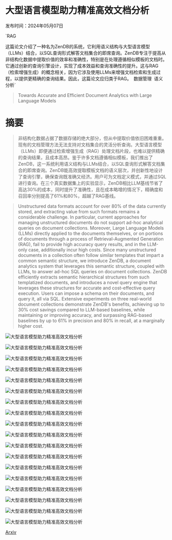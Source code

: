 # 大型语言模型助力精准高效文档分析

发布时间：2024年05月07日

`RAG

这篇论文介绍了一种名为ZenDB的系统，它利用语义结构与大型语言模型（LLMs）结合，以SQL查询形式解答文档集合的即席查询。ZenDB专注于提高从非结构化数据中提取价值的效率和准确性，特别是在处理遵循相似模板的文档时。它通过创新的查询引擎设计，实现了成本效益和查询准确性的提升。这与RAG（检索增强生成）的概念相关，因为它涉及使用LLMs来增强文档检索和生成过程，以提供更精确的查询结果。因此，这篇论文应归类于RAG。` `数据管理` `语义分析`

> Towards Accurate and Efficient Document Analytics with Large Language Models

# 摘要

> 非结构化数据占据了数据存储的绝大部分，但从中提取价值依旧困难重重。现有的文档管理方法无法支持对文档集合的灵活分析查询。大型语言模型（LLMs）即便通过检索增强生成（RAG）处理文档片段，也难以提供精确的查询结果，且成本高昂。鉴于许多文档遵循相似模板，我们推出了ZenDB，这一系统利用语义结构与LLMs结合，以SQL查询形式解答文档集合的即席查询。ZenDB能高效提取模板文档的语义层次，并创新性地设计了查询引擎，确保查询既准确又经济。用户可为文档定义模式，并通过SQL进行查询。在三个真实数据集上的实验显示，ZenDB相比LLM基线节省了高达30%的成本，同时提升了准确性，且在成本略增的情况下，精确度和召回率分别提高了61%和80%，超越了RAG基线。

> Unstructured data formats account for over 80% of the data currently stored, and extracting value from such formats remains a considerable challenge. In particular, current approaches for managing unstructured documents do not support ad-hoc analytical queries on document collections. Moreover, Large Language Models (LLMs) directly applied to the documents themselves, or on portions of documents through a process of Retrieval-Augmented Generation (RAG), fail to provide high accuracy query results, and in the LLM-only case, additionally incur high costs. Since many unstructured documents in a collection often follow similar templates that impart a common semantic structure, we introduce ZenDB, a document analytics system that leverages this semantic structure, coupled with LLMs, to answer ad-hoc SQL queries on document collections. ZenDB efficiently extracts semantic hierarchical structures from such templatized documents, and introduces a novel query engine that leverages these structures for accurate and cost-effective query execution. Users can impose a schema on their documents, and query it, all via SQL. Extensive experiments on three real-world document collections demonstrate ZenDB's benefits, achieving up to 30% cost savings compared to LLM-based baselines, while maintaining or improving accuracy, and surpassing RAG-based baselines by up to 61% in precision and 80% in recall, at a marginally higher cost.

![大型语言模型助力精准高效文档分析](../../../paper_images/2405.04674/x1.png)

![大型语言模型助力精准高效文档分析](../../../paper_images/2405.04674/x2.png)

![大型语言模型助力精准高效文档分析](../../../paper_images/2405.04674/x3.png)

![大型语言模型助力精准高效文档分析](../../../paper_images/2405.04674/x4.png)

![大型语言模型助力精准高效文档分析](../../../paper_images/2405.04674/x5.png)

![大型语言模型助力精准高效文档分析](../../../paper_images/2405.04674/x6.png)

![大型语言模型助力精准高效文档分析](../../../paper_images/2405.04674/x7.png)

![大型语言模型助力精准高效文档分析](../../../paper_images/2405.04674/x8.png)

![大型语言模型助力精准高效文档分析](../../../paper_images/2405.04674/x9.png)

![大型语言模型助力精准高效文档分析](../../../paper_images/2405.04674/x10.png)

![大型语言模型助力精准高效文档分析](../../../paper_images/2405.04674/x11.png)

![大型语言模型助力精准高效文档分析](../../../paper_images/2405.04674/x12.png)

![大型语言模型助力精准高效文档分析](../../../paper_images/2405.04674/x13.png)

![大型语言模型助力精准高效文档分析](../../../paper_images/2405.04674/x14.png)

![大型语言模型助力精准高效文档分析](../../../paper_images/2405.04674/x15.png)

![大型语言模型助力精准高效文档分析](../../../paper_images/2405.04674/x16.png)

![大型语言模型助力精准高效文档分析](../../../paper_images/2405.04674/x17.png)

![大型语言模型助力精准高效文档分析](../../../paper_images/2405.04674/x18.png)

[Arxiv](https://arxiv.org/abs/2405.04674)
